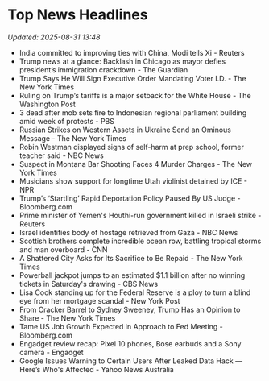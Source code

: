 # Top News Headlines

_Updated: 2025-08-31 13:48_

- India committed to improving ties with China, Modi tells Xi - Reuters
- Trump news at a glance: Backlash in Chicago as mayor defies president’s immigration crackdown - The Guardian
- Trump Says He Will Sign Executive Order Mandating Voter I.D. - The New York Times
- Ruling on Trump’s tariffs is a major setback for the White House - The Washington Post
- 3 dead after mob sets fire to Indonesian regional parliament building amid week of protests - PBS
- Russian Strikes on Western Assets in Ukraine Send an Ominous Message - The New York Times
- Robin Westman displayed signs of self-harm at prep school, former teacher said - NBC News
- Suspect in Montana Bar Shooting Faces 4 Murder Charges - The New York Times
- Musicians show support for longtime Utah violinist detained by ICE - NPR
- Trump’s ‘Startling’ Rapid Deportation Policy Paused By US Judge - Bloomberg.com
- Prime minister of Yemen's Houthi-run government killed in Israeli strike - Reuters
- Israel identifies body of hostage retrieved from Gaza - NBC News
- Scottish brothers complete incredible ocean row, battling tropical storms and man overboard - CNN
- A Shattered City Asks for Its Sacrifice to Be Repaid - The New York Times
- Powerball jackpot jumps to an estimated $1.1 billion after no winning tickets in Saturday's drawing - CBS News
- Lisa Cook standing up for the Federal Reserve is a ploy to turn a blind eye from her mortgage scandal - New York Post
- From Cracker Barrel to Sydney Sweeney, Trump Has an Opinion to Share - The New York Times
- Tame US Job Growth Expected in Approach to Fed Meeting - Bloomberg.com
- Engadget review recap: Pixel 10 phones, Bose earbuds and a Sony camera - Engadget
- Google Issues Warning to Certain Users After Leaked Data Hack — Here’s Who's Affected - Yahoo News Australia